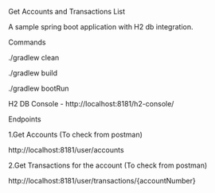 Get Accounts and Transactions List

A sample spring boot application with H2 db integration.

Commands

./gradlew clean

./gradlew build

./gradlew bootRun

H2 DB Console - http://localhost:8181/h2-console/

Endpoints

1.Get Accounts (To check from postman)

http://localhost:8181/user/accounts

2.Get Transactions for the account (To check from postman)

http://localhost:8181/user/transactions/{accountNumber}
